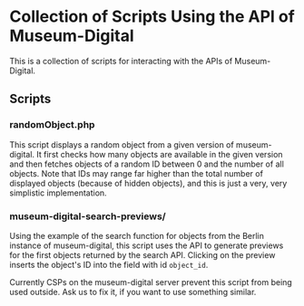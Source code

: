 # Collection of Scripts Using the API of Museum-Digital

This is a collection of scripts for interacting with the APIs of Museum-Digital.

## Scripts

### randomObject.php

This script displays a random object from a given version of museum-digital. It first checks how many objects are available in the given version and then fetches objects of a random ID between 0 and the number of all objects. Note that IDs may range far higher than the total number of displayed objects (because of hidden objects), and this is just a very, very simplistic implementation.

### museum-digital-search-previews/

Using the example of the search function for objects from the Berlin instance of museum-digital, this script uses the API to generate previews for the first objects returned by the search API. Clicking on the preview inserts the object's ID into the field with id `object_id`.

Currently CSPs on the museum-digital server prevent this script from being used outside. Ask us to fix it, if you want to use something similar.
